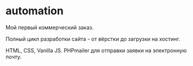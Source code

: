 # automation
<p>Мой первый коммерческий заказ.</p>
<p>Полный цикл разработки сайта - от вёрстки до загрузки на хостинг.</p>
<p>HTML, CSS, Vanilla JS. PHPmailer для отправки заявки на электронную почту.</p>
